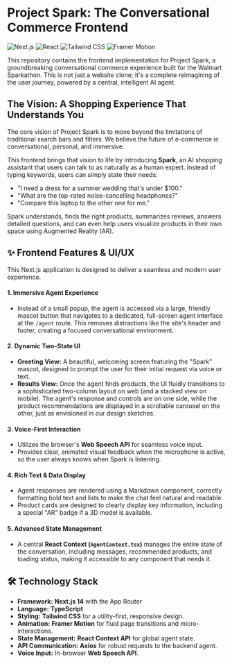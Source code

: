 # Project Spark: The Conversational Commerce Frontend

![Next.js](https://img.shields.io/badge/Next.js-14.x-black?style=for-the-badge&logo=next.js)
![React](https://img.shields.io/badge/React-18-blue?style=for-the-badge&logo=react)
![Tailwind CSS](https://img.shields.io/badge/Tailwind%20CSS-4.x-38B2AC?style=for-the-badge&logo=tailwind-css)
![Framer Motion](https://img.shields.io/badge/Framer%20Motion-10.x-purple?style=for-the-badge)

This repository contains the frontend implementation for Project Spark, a groundbreaking conversational commerce experience built for the Walmart Sparkathon. This is not just a website clone; it's a complete reimagining of the user journey, powered by a central, intelligent AI agent.

## The Vision: A Shopping Experience That Understands You

The core vision of Project Spark is to move beyond the limitations of traditional search bars and filters. We believe the future of e-commerce is conversational, personal, and immersive.

This frontend brings that vision to life by introducing **Spark**, an AI shopping assistant that users can talk to as naturally as a human expert. Instead of typing keywords, users can simply state their needs:
- "I need a dress for a summer wedding that's under $100."
- "What are the top-rated noise-cancelling headphones?"
- "Compare this laptop to the other one for me."

Spark understands, finds the right products, summarizes reviews, answers detailed questions, and can even help users visualize products in their own space using Augmented Reality (AR).

## ✨ Frontend Features & UI/UX

This Next.js application is designed to deliver a seamless and modern user experience.

#### 1. **Immersive Agent Experience**
-   Instead of a small popup, the agent is accessed via a large, friendly mascot button that navigates to a dedicated, full-screen agent interface at the `/agent` route. This removes distractions like the site's header and footer, creating a focused conversational environment.

#### 2. **Dynamic Two-State UI**
-   **Greeting View:** A beautiful, welcoming screen featuring the "Spark" mascot, designed to prompt the user for their initial request via voice or text.
-   **Results View:** Once the agent finds products, the UI fluidly transitions to a sophisticated two-column layout on web (and a stacked view on mobile). The agent's response and controls are on one side, while the product recommendations are displayed in a scrollable carousel on the other, just as envisioned in our design sketches.

#### 3. **Voice-First Interaction**
-   Utilizes the browser's **Web Speech API** for seamless voice input.
-   Provides clear, animated visual feedback when the microphone is active, so the user always knows when Spark is listening.

#### 4. **Rich Text & Data Display**
-   Agent responses are rendered using a Markdown component, correctly formatting bold text and lists to make the chat feel natural and readable.
-   Product cards are designed to clearly display key information, including a special "AR" badge if a 3D model is available.

#### 5. **Advanced State Management**
-   A central **React Context (`AgentContext.tsx`)** manages the entire state of the conversation, including messages, recommended products, and loading status, making it accessible to any component that needs it.

## 🛠️ Technology Stack

-   **Framework:** **Next.js 14** with the App Router
-   **Language:** **TypeScript**
-   **Styling:** **Tailwind CSS** for a utility-first, responsive design.
-   **Animation:** **Framer Motion** for fluid page transitions and micro-interactions.
-   **State Management:** **React Context API** for global agent state.
-   **API Communication:** **Axios** for robust requests to the backend agent.
-   **Voice Input:** In-browser **Web Speech API**.
